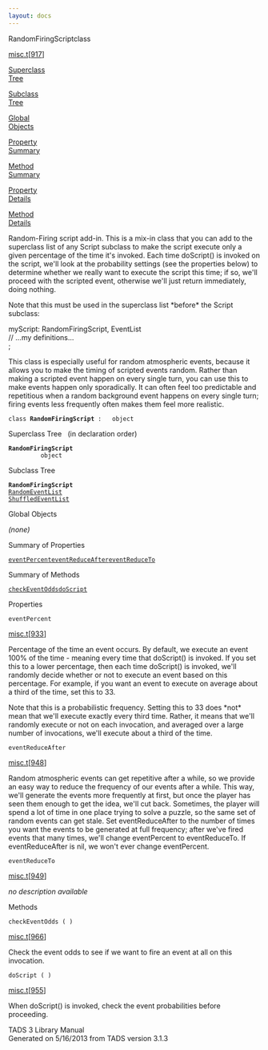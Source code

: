 ```yaml
---
layout: docs
---
```

<span class="title">RandomFiringScript</span><span class="type">class</span>

[misc.t](../file/misc.t.html)\[[917](../source/misc.t.html#917)\]

[Superclass  
Tree](#_SuperClassTree_)

[Subclass  
Tree](#_SubClassTree_)

[Global  
Objects](#_ObjectSummary_)

[Property  
Summary](#_PropSummary_)

[Method  
Summary](#_MethodSummary_)

[Property  
Details](#_Properties_)

[Method  
Details](#_Methods_)



Random-Firing script add-in. This is a mix-in class that you can add to
the superclass list of any Script subclass to make the script execute
only a given percentage of the time it's invoked. Each time doScript()
is invoked on the script, we'll look at the probability settings (see
the properties below) to determine whether we really want to execute the
script this time; if so, we'll proceed with the scripted event,
otherwise we'll just return immediately, doing nothing.

Note that this must be used in the superclass list \*before\* the Script
subclass:

myScript: RandomFiringScript, EventList  
// ...my definitions...  
;

This class is especially useful for random atmospheric events, because
it allows you to make the timing of scripted events random. Rather than
making a scripted event happen on every single turn, you can use this to
make events happen only sporadically. It can often feel too predictable
and repetitious when a random background event happens on every single
turn; firing events less frequently often makes them feel more
realistic.

`class `**`RandomFiringScript`**` :   object`



<span id="_SuperClassTree_"></span>



<span class="hdln">Superclass Tree</span>   (in declaration order)



**`RandomFiringScript`**  
`         object`  
<span id="_SubClassTree_"></span>



<span class="hdln">Subclass Tree</span>  



**`RandomFiringScript`**  
[`RandomEventList`](../object/RandomEventList.html)  
[`ShuffledEventList`](../object/ShuffledEventList.html)  
<span id="_ObjectSummary_"></span>



<span class="hdln">Global Objects</span>  



*(none)* <span id="_PropSummary_"></span>



<span class="hdln">Summary of Properties</span>  



[`eventPercent`](#eventPercent)[`eventReduceAfter`](#eventReduceAfter)[`eventReduceTo`](#eventReduceTo)

<span id="_MethodSummary_"></span>



<span class="hdln">Summary of Methods</span>  



[`checkEventOdds`](#checkEventOdds)[`doScript`](#doScript)

<span id="_Properties_"></span>



<span class="hdln">Properties</span>  



<span id="eventPercent"></span>

`eventPercent`

[misc.t](../file/misc.t.html)\[[933](../source/misc.t.html#933)\]



Percentage of the time an event occurs. By default, we execute an event
100% of the time - meaning every time that doScript() is invoked. If you
set this to a lower percentage, then each time doScript() is invoked,
we'll randomly decide whether or not to execute an event based on this
percentage. For example, if you want an event to execute on average
about a third of the time, set this to 33.

Note that this is a probabilistic frequency. Setting this to 33 does
\*not\* mean that we'll execute exactly every third time. Rather, it
means that we'll randomly execute or not on each invocation, and
averaged over a large number of invocations, we'll execute about a third
of the time.



<span id="eventReduceAfter"></span>

`eventReduceAfter`

[misc.t](../file/misc.t.html)\[[948](../source/misc.t.html#948)\]



Random atmospheric events can get repetitive after a while, so we
provide an easy way to reduce the frequency of our events after a while.
This way, we'll generate the events more frequently at first, but once
the player has seen them enough to get the idea, we'll cut back.
Sometimes, the player will spend a lot of time in one place trying to
solve a puzzle, so the same set of random events can get stale. Set
eventReduceAfter to the number of times you want the events to be
generated at full frequency; after we've fired events that many times,
we'll change eventPercent to eventReduceTo. If eventReduceAfter is nil,
we won't ever change eventPercent.



<span id="eventReduceTo"></span>

`eventReduceTo`

[misc.t](../file/misc.t.html)\[[949](../source/misc.t.html#949)\]



*no description available*



<span id="_Methods_"></span>



<span class="hdln">Methods</span>  



<span id="checkEventOdds"></span>

`checkEventOdds ( )`

[misc.t](../file/misc.t.html)\[[966](../source/misc.t.html#966)\]



Check the event odds to see if we want to fire an event at all on this
invocation.



<span id="doScript"></span>

`doScript ( )`

[misc.t](../file/misc.t.html)\[[955](../source/misc.t.html#955)\]



When doScript() is invoked, check the event probabilities before
proceeding.





TADS 3 Library Manual  
Generated on 5/16/2013 from TADS version 3.1.3


